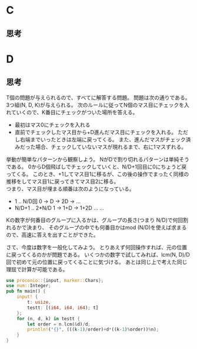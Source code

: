 # C
## 思考

# D
## 思考
T個の問題が与えられるので、すべてに解答する問題。
問題は次の通りである。
3つ組(N, D, K)が与えられる。
次のルールに従ってN個のマス目にチェックを入れていくので、K番目にチェックがついた場所を答える。
- 最初はマス0にチェックを入れる
- 直前でチェックしたマス目から+D進んだマス目にチェックを入れる。
  ただし右端までいったときは左端に戻ってくる。
  また、進んだマスがチェック済みだった場合、チェックしていないマスが現れるまで、右に1マスずれる。

挙動が簡単なパターンから観察しよう。
NがDで割り切れるパターンは単純そうである。
0からD個飛ばしでチェックしていくと、N/D+1回目に0にちょうど戻ってくる。
このとき、+1してマス目1に移るが、この後の操作でまったく同様の推移をしてマス目1に戻ってきてマス目2に移る。  
つまり、マス目が埋まる順番は次のようになっている。
- 1 .. N/D回 0 -> D -> 2D -> ...
- N/D+1 .. 2*N/D  1 -> 1+D -> 1+2D ...
...

Kの数字が何番目のグループに入るかは、グループの長さ(つまり N/D)で何回割れるかで決まり、
そのグループの中でも何番目かはmod (N/D)を使えば求まるので、高速に答えを出すことができた。

さて、今度は数字を一般化してみよう。
とりあえず何回操作すれば、元の位置に戻ってくるのかが問題である。
いくつかの数字で試してみれば、lcm(N, D)/D 回で初めて元の位置に戻ってくることに気づける。
あとは同じ上で考えた同じ理屈で計算が可能である。

```rust
use proconio::{input, marker::Chars};
use num::Integer;
pub fn main() {
    input! {
        t: usize,
        testt: [(i64, i64, i64); t]
    };
    for (n, d, k) in testt {
        let order = n.lcm(&d)/d;
        println!("{}", (((k-1)/order)+d*((k-1)%order))%n);
    }
}
```